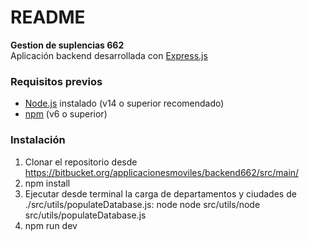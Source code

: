 # README #

**Gestion de suplencias 662**  
Aplicación backend desarrollada con [Express.js](https://expressjs.com/)

### Requisitos previos
- [Node.js](https://nodejs.org/) instalado (v14 o superior recomendado)
- [npm](https://www.npmjs.com/) (v6 o superior)

### Instalación
1. Clonar el repositorio desde https://bitbucket.org/applicacionesmoviles/backend662/src/main/
2. npm install
3. Ejecutar desde terminal la carga de departamentos y ciudades de ./src/utils/populateDatabase.js:
   node node src/utils/node src/utils/populateDatabase.js
4. npm run dev
